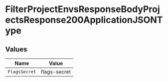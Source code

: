 # FilterProjectEnvsResponseBodyProjectsResponse200ApplicationJSONType


## Values

| Name          | Value         |
| ------------- | ------------- |
| `FlagsSecret` | flags-secret  |